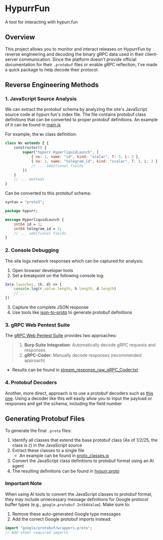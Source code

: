 # HypurrFun

A tool for interacting with hypurr.fun

## Overview

This project allows you to monitor and interact releases on HypurrFun by reverse engineering and decoding the binary gRPC data used in their client-server communication. Since the platform doesn't provide official documentation for their `.protobuf` files or enable gRPC reflection, I've made a quick package to help decode their protocol.

## Reverse Engineering Methods

### 1. JavaScript Source Analysis

We can extract the protobuf schema by analyzing the site's JavaScript source code at hypurr.fun's index file. The file contains protobuf class definitions that can be converted to proper protobuf definitions. An example of it can be found in [main.js](/reverse_engineering/main.js)

For example, the `Wv` class definition:

```javascript
class Wv extends Z {
    constructor() {
        super("hypurr.HyperliquidLaunch", [
            { no: 1, name: "id", kind: "scalar", T: 3, L: 2 },
            { no: 2, name: "telegram_id", kind: "scalar", T: 3, L: 2 },
            // ... additional fields
        ])
    }
    // ... methods
}
```

Can be converted to this protobuf schema:

```protobuf
syntax = "proto3";

package hypurr;

message HyperliquidLaunch {
    int64 id = 1;
    int64 telegram_id = 2;
    // ... additional fields
}
```

### 2. Console Debugging

The site logs network responses which can be captured for analysis:

1. Open browser developer tools
2. Set a breakpoint on the following console log:

```javascript
Ie(e.launches, (h, d) => {
    console.log(r.value.length, h.length, d.length)
    // ...
})
```

3. Capture the complete JSON response
4. Use tools like [json-to-proto](https://json-to-proto.github.io/) to generate protobuf definitions

### 3. gRPC Web Pentest Suite

The [gRPC Web Pentest Suite](https://github.com/nxenon/grpc-pentest-suite) provides two approaches:

> 1. **Burp Suite Integration**: Automatically decode gRPC requests and responses
> 2. **gRPC-Coder**: Manually decode responses (recommended approach)
>
   - Results can be found in [stream_response_raw_gRPC_Coder.txt](/reverse_engineering/stream_response_raw_gRPC_Coder.txt)


### 4. Protobuf Decoders

Another, more direct, approach is to use a protobuf decoders such as [this one](https://protobuf-decoder.netlify.app/). Using a decoder like this will easily allow you to input the payload or responses and get the schema, including the field number

## Generating Protobuf Files

To generate the final `.proto` files:

1. Identify all classes that extend the base protobuf class (As of 1/2/25, the class is `Z`) in the JavaScript source
2. Extract these classes to a single file
    - An example can be found in [proto_classes.js](/reverse_engineering/proto_classes.js)
3. Convert the JavaScript class definitions to protobuf format using an AI agent
4. The resulting definitions can be found in [hypurr.proto](/hypurr/hypurr.proto)

### Important Note

When using AI tools to convert the JavaScript classes to protobuf format, they may include unnecessary message definitions for Google protocol buffer types (e.g., `google.protobuf.Int64Value`). Make sure to:

1. Remove these auto-generated Google type messages
2. Add the correct Google protobuf imports instead:

```protobuf
import "google/protobuf/wrappers.proto";
// Add other required imports
```
